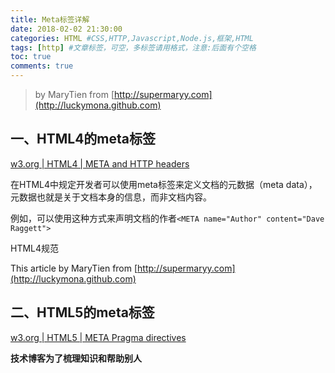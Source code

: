 ```yaml
---
title: Meta标签详解
date: 2018-02-02 21:30:00
categories: HTML #CSS,HTTP,Javascript,Node.js,框架,HTML
tags: [http] #文章标签，可空，多标签请用格式，注意:后面有个空格
toc: true
comments: true
---
```



<!-- more -->

> by MaryTien from  [http://supermaryy.com](http://luckymona.github.com)

## 一、HTML4的meta标签

[w3.org | HTML4 | META and HTTP headers](https://www.w3.org/TR/html4/struct/global.html#h-7.4.4)

在HTML4中规定开发者可以使用meta标签来定义文档的元数据（meta data），元数据也就是关于文档本身的信息，而非文档内容。

例如，可以使用这种方式来声明文档的作者`<META name="Author" content="Dave Raggett">`

HTML4规范



This article by MaryTien from  [http://supermaryy.com](http://luckymona.github.com)

## 二、HTML5的meta标签

[w3.org | HTML5 | META Pragma directives](https://dev.w3.org/html5/spec-preview/the-meta-element.html#pragma-directives)



**技术博客为了梳理知识和帮助别人**